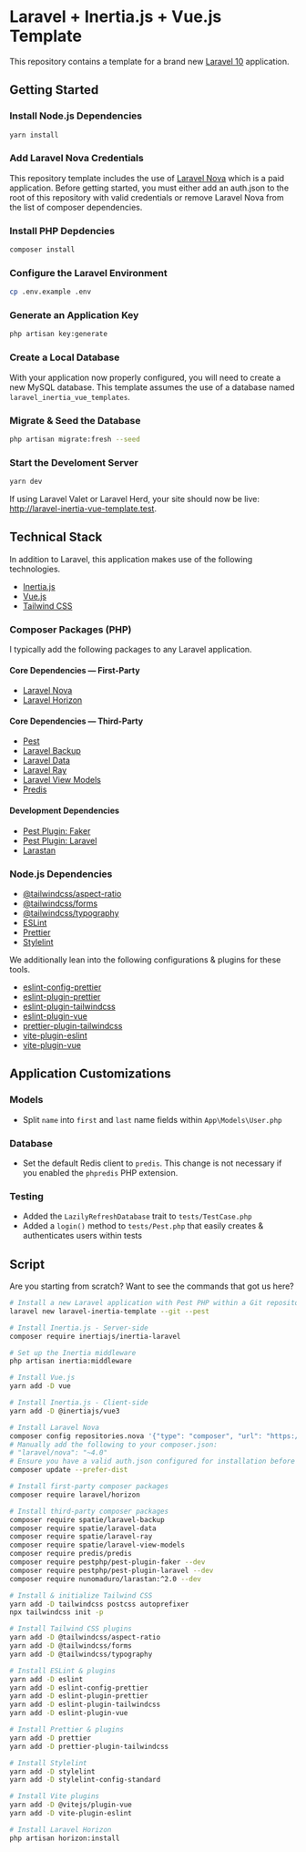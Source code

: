 # Laravel + Inertia.js + Vue.js Template

This repository contains a template for a brand new [Laravel 10](https://laravel.com/docs/10.x) application.

## Getting Started

### Install Node.js Dependencies

```bash
yarn install
```

### Add Laravel Nova Credentials

This repository template includes the use of [Laravel Nova](https://nova.laravel.com/) which is a paid application. Before getting started, you must either add an auth.json to the root of this repository with valid credentials or remove Laravel Nova from the list of composer dependencies.

### Install PHP Depdencies

```bash
composer install
```

### Configure the Laravel Environment

```bash
cp .env.example .env
```

### Generate an Application Key

```bash
php artisan key:generate
```

### Create a Local Database

With your application now properly configured, you will need to create a new MySQL database. This template assumes the use of a database named `laravel_inertia_vue_templates`.

### Migrate & Seed the Database

```bash
php artisan migrate:fresh --seed
```

### Start the Develoment Server

```bash
yarn dev
```

If using Laravel Valet or Laravel Herd, your site should now be live: http://laravel-inertia-vue-template.test.

## Technical Stack

In addition to Laravel, this application makes use of the following technologies.

- [Inertia.js](https://inertiajs.com)
- [Vue.js](https://vuejs.org/)
- [Tailwind CSS](https://tailwindcss.com/docs/guides/laravel)

### Composer Packages (PHP)

I typically add the following packages to any Laravel application.

#### Core Dependencies — First-Party

* [Laravel Nova](https://nova.laravel.com/docs/4.0)
* [Laravel Horizon](https://laravel.com/docs/10.x/horizon)

#### Core Dependencies — Third-Party

* [Pest](https://pestphp.com/)
* [Laravel Backup](https://spatie.be/docs/laravel-backup)
* [Laravel Data](https://spatie.be/docs/laravel-data)
* [Laravel Ray](https://spatie.be/docs/ray/v1/installation-in-your-project/laravel)
* [Laravel View Models](https://github.com/spatie/laravel-view-models)
* [Predis](https://github.com/predis/predis)

#### Development Dependencies

- [Pest Plugin: Faker](https://pestphp.com/docs/plugins#faker)
- [Pest Plugin: Laravel](https://pestphp.com/docs/plugins#laravel)
- [Larastan](https://github.com/nunomaduro/larastan)

### Node.js Dependencies

- [@tailwindcss/aspect-ratio](https://github.com/tailwindlabs/tailwindcss-aspect-ratio)
- [@tailwindcss/forms](https://github.com/tailwindlabs/tailwindcss-forms)
- [@tailwindcss/typography](https://tailwindcss.com/docs/typography-plugin)
- [ESLint](https://eslint.org/docs/latest/use/getting-started)
- [Prettier](https://prettier.io/docs/en/index.html)
- [Stylelint](https://stylelint.io/)

We additionally lean into the following configurations & plugins for these tools.

- [eslint-config-prettier](https://github.com/prettier/eslint-config-prettier)
- [eslint-plugin-prettier](https://github.com/prettier/eslint-plugin-prettier)
- [eslint-plugin-tailwindcss](https://github.com/francoismassart/eslint-plugin-tailwindcss)
- [eslint-plugin-vue](https://eslint.vuejs.org/)
- [prettier-plugin-tailwindcss](https://github.com/tailwindlabs/prettier-plugin-tailwindcss)
- [vite-plugin-eslint](https://github.com/gxmari007/vite-plugin-eslint)
- [vite-plugin-vue](https://github.com/vitejs/vite-plugin-vue)

## Application Customizations

### Models

- Split `name` into `first` and `last` name fields within `App\Models\User.php`

### Database

* Set the default Redis client to `predis`. This change is not necessary if you enabled the `phpredis` PHP extension.

### Testing

- Added the `LazilyRefreshDatabase` trait to `tests/TestCase.php`
- Added a `login()` method to `tests/Pest.php` that easily creates & authenticates users within tests

## Script

Are you starting from scratch? Want to see the commands that got us here?

```bash
# Install a new Laravel application with Pest PHP within a Git repository
laravel new laravel-inertia-template --git --pest

# Install Inertia.js - Server-side
composer require inertiajs/inertia-laravel

# Set up the Inertia middleware
php artisan inertia:middleware

# Install Vue.js
yarn add -D vue

# Install Inertia.js - Client-side
yarn add -D @inertiajs/vue3

# Install Laravel Nova
composer config repositories.nova '{"type": "composer", "url": "https://nova.laravel.com"}' --file composer.json
# Manually add the following to your composer.json:
# "laravel/nova": "~4.0"
# Ensure you have a valid auth.json configured for installation before issuing a "composer update."
composer update --prefer-dist

# Install first-party composer packages
composer require laravel/horizon

# Install third-party composer packages
composer require spatie/laravel-backup
composer require spatie/laravel-data
composer require spatie/laravel-ray
composer require spatie/laravel-view-models
composer require predis/predis
composer require pestphp/pest-plugin-faker --dev
composer require pestphp/pest-plugin-laravel --dev
composer require nunomaduro/larastan:^2.0 --dev

# Install & initialize Tailwind CSS
yarn add -D tailwindcss postcss autoprefixer
npx tailwindcss init -p

# Install Tailwind CSS plugins
yarn add -D @tailwindcss/aspect-ratio
yarn add -D @tailwindcss/forms
yarn add -D @tailwindcss/typography

# Install ESLint & plugins
yarn add -D eslint
yarn add -D eslint-config-prettier
yarn add -D eslint-plugin-prettier
yarn add -D eslint-plugin-tailwindcss
yarn add -D eslint-plugin-vue

# Install Prettier & plugins
yarn add -D prettier
yarn add -D prettier-plugin-tailwindcss

# Install Stylelint
yarn add -D stylelint
yarn add -D stylelint-config-standard

# Install Vite plugins
yarn add -D @vitejs/plugin-vue
yarn add -D vite-plugin-eslint

# Install Laravel Horizon
php artisan horizon:install

```
